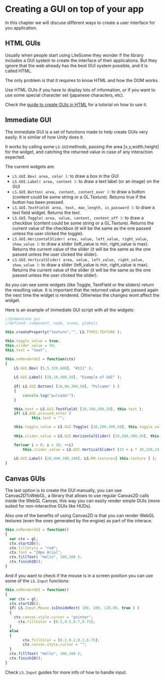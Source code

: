 # Creating a GUI on top of your app #

In this chapter we will discuse different ways to create a user interface for you application.

## HTML GUIs

Usually when people start using LiteScene they wonder if the library includes a GUI system to create the interface of their applications. But they ignore that the web already has the best GUI system possible, and it is called HTML.

The only problem is that it requires to know HTML and how the DOM works. 

Use HTML GUIs if you have to display lots of information, or if  you want to use some special character set (japanese characters, etc).

Check the [guide to create GUIs in HTML](gui_html.md) for a tutorial on how to use it.

## Immediate GUI 

The immediate GUI is a set of functions made to help create GUIs very easily. It is similar of how Unity does it.

It works by calling some ```LS.GUI```methods, passing the area [x,y,width,height] for the widget, and catching the returned value in case of any interaction expected.

The current widgets are:
- ```LS.GUI.Box( area, color )```: to draw a box in the GUI
- ```LS.GUI.Label( area, content )```: to draw a text label (or an image) on the GUI
- ```LS.GUI.Button( area, content, content_over )```: to draw a button (content could be some string or a GL.Texture). Returns true if the button has been pressed.
- ```LS.GUI.TextField( area, text, max_length, is_password )```: to draw a text field widget. Returns the text.
- ```LS.GUI.Toggle( area, value, content, content_off )```: to draw a checkbox (content could be some string or a GL.Texture). Returns the current value of the checkbox (it will be the same as the one passed unless the user clicked the toggle).
- ```LS.GUI.HorizontalSlider( area, value, left_value, right_value, show_value )```: to draw a slider (left_value is min, right_value is max). Returns the current value of the slider (it will be the same as the one passed unless the user clicked the slider).
- ```LS.GUI.VerticalSlider( area, value, left_value, right_value, show_value )```: to draw a slider (left_value is min, right_value is max). Returns the current value of the slider (it will be the same as the one passed unless the user clicked the slider).

As you can see some widgets (like Toggle, TextField or the sliders) return the resulting value. It is important that the returned value gets passed again the next time the widget is rendered. Otherwise the changes wont affect the widget.

Here is an example of immediate GUI script with all the widgets:

```js
//@immediate gui
//defined: component, node, scene, globals

this.createProperty("texture","", LS.TYPES.TEXTURE );

this.toggle_value = true;
this.slider_value = 50;
this.text = "text";

this.onRenderGUI = function(ctx)
{
	LS.GUI.Box( [5,5,320,600], "#111" );  
  
	LS.GUI.Label( [10,10,300,50], "Example of GUI" );
  
	if( LS.GUI.Button( [10,80,300,50], "Pulsame" ) )
 	{
  		console.log("pulsado!");
	}

	this.text = LS.GUI.TextField( [10,140,300,50], this.text );
	if( LS.GUI.pressed_enter )
    		this.text = "";	

 	this.toggle_value = LS.GUI.Toggle( [10,200,300,50], this.toggle_value, "toggle" );
  
	this.slider_value = LS.GUI.HorizontalSlider( [10,260,300,50], this.slider_value, 0,100, true );

	for(var i = 0; i < 10; ++i)
		this.slider_value = LS.GUI.VerticalSlider( [15 + i * 30,320,24,100], this.slider_value, 0,100 );
  
	LS.GUI.Label( [20,440,100,100], LS.RM.textures[ this.texture ] );
}
```

## Canvas GUIs

The last option is to create the GUI manually, you can use Canvas2DToWebGL, a library that allows to use regular Canvas2D calls inside the WebGL Canvas, this way you can easily render simple GUIs (more suited for non-interactive GUIs like HUDs).

Also one of the benefits of using Canvas2D is that you can render WebGL textures (even the ones generated by the engine) as part of the interace.

```javascript
this.onRenderGUI = function()
{
  var ctx = gl;
  ctx.start2D();
  ctx.fillStyle = "red";
  ctx.font = "20px Arial";
  ctx.fillText( "Hello", 100,100 );
  ctx.finish2D();
}
```

And if you want to check if the mouse is in a screen position you can use some of the ```LS.Input``` functions:

```javascript
this.onRenderGUI = function()
{
  var ctx = gl;
  ctx.start2D();
  if( LS.Input.Mouse.isInsideRect( 100, 100, 120,80, true ) )
  {
    ctx.canvas.style.cursor = "pointer";
	  ctx.fillColor = [0.5,0.5,0.7,0.75];
  }
  else
  {
		ctx.fillColor = [0.2,0.2,0.3,0.75];  
		ctx.canvas.style.cursor = "";
  }  
  ctx.fillText( "Hello", 100,100 );
  ctx.finish2D();
}
```

Check ```LS.Input``` guides for more info of how to handle input.
